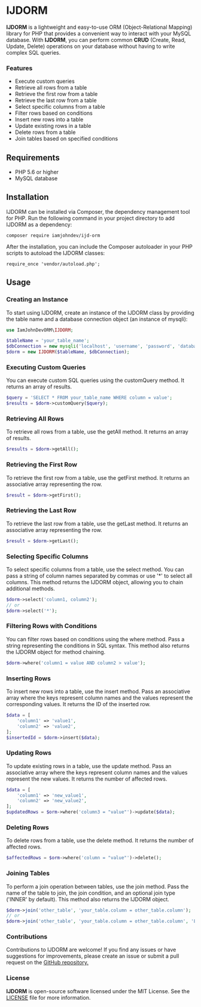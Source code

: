 # IJDORM
**IJDORM** is a lightweight and easy-to-use ORM (Object-Relational Mapping) library for PHP that provides a convenient way to interact with your MySQL database. With **IJDORM**, you can perform common **CRUD** (Create, Read, Update, Delete) operations on your database without having to write complex SQL queries.


### Features
- Execute custom queries
- Retrieve all rows from a table
- Retrieve the first row from a table
- Retrieve the last row from a table
- Select specific columns from a table
- Filter rows based on conditions
- Insert new rows into a table
- Update existing rows in a table
- Delete rows from a table
- Join tables based on specified conditions

## Requirements
- PHP 5.6 or higher
- MySQL database


## Installation
IJDORM can be installed via Composer, the dependency management tool for PHP. Run the following command in your project directory to add IJDORM as a dependency:

`composer require iamjohndev/ijd-orm`

After the installation, you can include the Composer autoloader in your PHP scripts to autoload the IJDORM classes:

`require_once 'vendor/autoload.php';`

## Usage
### Creating an Instance
To start using IJDORM, create an instance of the IJDORM class by providing the table name and a database connection object (an instance of mysqli):

```php
use IamJohnDevORM\IJDORM;

$tableName = 'your_table_name';
$dbConnection = new mysqli('localhost', 'username', 'password', 'database_name');
$dorm = new IJDORM($tableName, $dbConnection);
```

### Executing Custom Queries
You can execute custom SQL queries using the customQuery method. It returns an array of results.

```php
$query = 'SELECT * FROM your_table_name WHERE column = value';
$results = $dorm->customQuery($query);

```

### Retrieving All Rows
To retrieve all rows from a table, use the getAll method. It returns an array of results.
```php
$results = $dorm->getAll();
```

### Retrieving the First Row
To retrieve the first row from a table, use the getFirst method. It returns an associative array representing the row.
```php
$result = $dorm->getFirst();
```

### Retrieving the Last Row
To retrieve the last row from a table, use the getLast method. It returns an associative array representing the row.
```php
$result = $dorm->getLast();
```

### Selecting Specific Columns
To select specific columns from a table, use the select method. You can pass a string of column names separated by commas or use '*' to select all columns. This method returns the IJDORM object, allowing you to chain additional methods.
```php
$dorm->select('column1, column2');
// or
$dorm->select('*');

```

### Filtering Rows with Conditions
You can filter rows based on conditions using the where method. Pass a string representing the conditions in SQL syntax. This method also returns the IJDORM object for method chaining.

```php
$dorm->where('column1 = value AND column2 > value');
```

### Inserting Rows
To insert new rows into a table, use the insert method. Pass an associative array where the keys represent column names and the values represent the corresponding values. It returns the ID of the inserted row.
```php
$data = [
    'column1' => 'value1',
    'column2' => 'value2',
];
$insertedId = $dorm->insert($data);

```

### Updating Rows
To update existing rows in a table, use the update method. Pass an associative array where the keys represent column names and the values represent the new values. It returns the number of affected rows.
```php
$data = [
    'column1' => 'new_value1',
    'column2' => 'new_value2',
];
$updatedRows = $orm->where('column3 = "value"')->update($data);

```

### Deleting Rows
To delete rows from a table, use the delete method. It returns the number of affected rows.
```php
$affectedRows = $orm->where('column = "value"')->delete();
```

### Joining Tables
To perform a join operation between tables, use the join method. Pass the name of the table to join, the join condition, and an optional join type ('INNER' by default). This method also returns the IJDORM object.
```php
$dorm->join('other_table', 'your_table.column = other_table.column');
// or
$dorm->join('other_table', 'your_table.column = other_table.column', 'LEFT');
```

### Contributions
Contributions to IJDORM are welcome! If you find any issues or have suggestions for improvements, please create an issue or submit a pull request on the [GitHub repository.](https://github.com/IamJohnDev/IJDORM "GitHub repository.")

### License
**IJDORM** is open-source software licensed under the MIT License. See the [LICENSE](https://github.com/PseudoDevs/IamJohnDevORM/blob/main/LICENSE.txt "LICENSE") file for more information.
